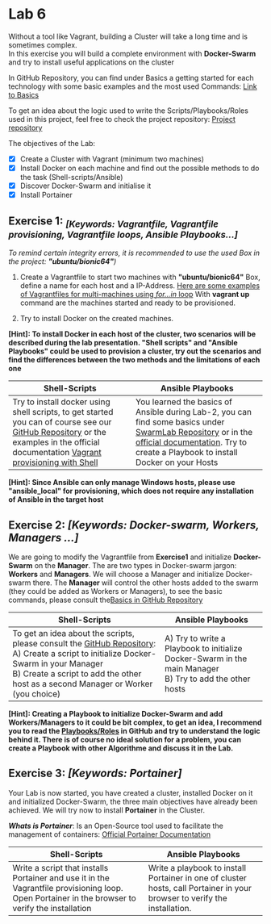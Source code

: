# Lab 6

Without a tool like Vagrant, building a Cluster will take a long time and is sometimes complex. <br>
In this exercise you will build a complete environment with **Docker-Swarm** and try to install useful applications on the cluster

In GitHub Repository, you can find under Basics a getting started for each technology with some basic examples and the most used Commands:
[Link to Basics](https://github.com/jennerwein/swarmlab/tree/master/basics)

To get an idea about the logic used to write the Scripts/Playbooks/Roles used in this project, feel free to check the project repository: 
[Project repository](https://github.com/jennerwein/swarmlab)

The objectives of the Lab:

- [x] Create a Cluster with Vagrant (minimum two machines)
- [x] Install Docker on each machine and find out the possible methods to do the task (Shell-scripts/Ansible)
- [x] Discover Docker-Swarm and initialise it 
- [x] Install Portainer

## Exercise 1: <sub>_[Keywords: Vagrantfile, Vagrantfile provisioning, Vagrantfile loops, Ansible Playbooks...]_</sub>

_To remind certain integrity errors, it is recommended to use the used Box in the project: **"ubuntu/bionic64"**)_

1. Create a Vagrantfile to start two machines with **"ubuntu/bionic64"** Box, define a name for each host and a IP-Address.
[Here are some examples of Vagrantfiles for multi-machines using _for...in_ loop](https://www.vagrantup.com/docs/vagrantfile/tips)
With **vagrant up** command are the machines started and ready to be provisioned.

2. Try to install Docker on the created machines. 

**[Hint]: To install Docker in each host of the cluster, two scenarios will be described during the lab presentation. **"Shell scripts"** and **"Ansible Playbooks"** could be used to provision a cluster, try out the scenarios and find the differences between the two methods and the limitations of each one**

Shell-Scripts | Ansible Playbooks
------------ | -------------
Try to install docker using shell scripts, to get started you can of course see our [GitHub Repository](https://github.com/jennerwein/swarmlab/tree/master/swarm_shell_prov) or the examples in the official documentation [Vagrant provisioning with Shell](https://www.vagrantup.com/docs/provisioning/shell) | You learned the basics of Ansible during Lab-2, you can find some basics under [SwarmLab Repository](https://github.com/jennerwein/swarmlab/tree/master/basics) or in the [official documentation](https://docs.ansible.com/ansible/latest/user_guide/intro_getting_started.html). Try to create a Playbook to install Docker on your Hosts

**[Hint]: Since Ansible can only manage Windows hosts, please use "ansible_local" for provisioning, which does not require any installation of Ansible in the target host**

## Exercise 2: _[Keywords: Docker-swarm, Workers, Managers ...]_

We are going to modify the Vagrantfile from **Exercise1** and initialize **Docker-Swarm** on the **Manager**.
The are two types in Docker-swarm jargon: **Workers** and **Managers**. We will choose a Manager and initialize Docker-swarm there.
The **Manager** will control the other hosts added to the swarm (they could 
be added as Workers or Managers), to see the basic commands, please consult the[Basics in GitHub Repository](https://github.com/jennerwein/swarmlab/tree/master/basics)

Shell-Scripts | Ansible Playbooks
------------ | -------------
To get an idea about the scripts, please consult the [GitHub Repository](https://github.com/jennerwein/swarmlab/tree/master/swarm_shell_prov/provision): A) Create a script to initialize Docker-Swarm in your Manager <br> B) Create a script to add the other host as a second Manager or Worker (you choice) | A) Try to write a Playbook to initialize Docker-Swarm in the main Manager <br> B) Try to add the other hosts
 
**[Hint]: Creating a Playbook to initialize Docker-Swarm and add Workers/Managers to it could be bit complex, to get an idea, I recommend you to read the [Playbooks/Roles](https://github.com/jennerwein/swarmlab/tree/master/swarm_ansible_prov/provision) in GitHub and try to understand the logic behind it. There is of course no ideal solution for a problem, you can create a Playbook with other Algorithme and discuss it in the Lab.**

 ## Exercise 3: _[Keywords: Portainer]_

Your Lab is now started, you have created a cluster, installed Docker on it and initialized Docker-Swarm, the three main objectives have already been achieved.
We will try now to install **Portainer** in the Cluster.

_**Whats is Portainer**_: Is an Open-Source tool used to facilitate the management of containers: [Official Portainer Documentation](https://documentation.portainer.io/#about-portainer)

Shell-Scripts | Ansible Playbooks
------------ | -------------
Write a script that installs Portainer and use it in the Vagrantfile provisioning loop. Open Portainer in the browser to verify the installation | Write a playbook to install Portainer in one of cluster hosts, call Portainer in your browser to verify the installation.
